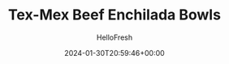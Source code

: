 ---
draft: true # Use this only for setting draft status
hidden: false # Use this to hide unwanted recipes
slug: # <post-title>
title: 'Tex-Mex Beef Enchilada Bowls'
description: "Rice bowls are way beyond “having a moment” and have officially transformed into a dinnertime staple. And why not? They’re hearty, flavorful, and so versatile. This version’s got bold ’n’ saucy pork served over a bed of fluffy lime rice, topped with fresh salsa, Monterey Jack cheese, and Southwest-spiced crema. Yep, this bodacious bowl is sure to satisfy."
image: https://img.hellofresh.com/f_auto,fl_lossy,q_auto,w_1200/hellofresh_s3/image/62559e67a7a4871ff7170dc6-4fcdf7a4.jpg
date: 2024-01-30T20:59:46+00:00
author: HelloFresh

tags: []
categories: "main course"
cuisines: "Mexican"
allergens: ['Milk']

calories: 820
preptime: ['35 minutes', '10 minutes']
cooktime: # 180 = 3 Hours | In minutes
totaltime: PT35M
servings: 2

links:
  - description: "Rice bowls are way beyond “having a moment” and have officially transformed into a dinnertime staple. And why not? They’re hearty, flavorful, and so versatile. This version’s got bold ’n’ saucy pork served over a bed of fluffy lime rice, topped with fresh salsa, Monterey Jack cheese, and Southwest-spiced crema. Yep, this bodacious bowl is sure to satisfy."
    website: https://www.hellofresh.com/recipes/tex-mex-beef-enchilada-bowls-65b174d1f8a95d57289928a6
    image: https://img.hellofresh.com/f_auto,fl_lossy,q_auto,w_1200/hellofresh_s3/image/62559e67a7a4871ff7170dc6-4fcdf7a4.jpg
 
weight: # 1 | You can add weight to some posts to override the default sorting (date descending)

comments: false # Keep False

ingredients: ['1 unit Tomato', '1 unit Onion', '1 unit Lime', '1 unit Long Green Pepper', '½ cup Jasmine Rice', '3 tablespoon Crema', '1 tablespoon Southwest Spice Blend', '10 ounce Ground Beef', '1 unit Tex-Mex Paste', '¼ cup Monterey Jack Cheese', ' Salt', ' Pepper', '2 teaspoon Cooking Oil', '1 tablespoon Butter']

instructionTitles: ['Prep', 'Cook Rice', 'Make Salsa & Crema', 'Cook Veggies', 'Cook Pork', 'Finish & Serve']
instructions: ['• Wash and dry produce. • Dice tomato. Halve, peel, and thinly slice onion; mince a few slices until you have 2 TBSP (3 TBSP for 4 servings). Zest and quarter lime. Halve, core, and thinly slice green pepper into strips.', '• In a small pot, combine rice, ¾ cup water (1½ cups for 4 servings), and a pinch of salt. Bring to a boil, then cover and reduce to a low simmer. Cook until rice is tender, 15-18 minutes. Keep covered off heat until ready to serve.', '•While rice cooks, in a small bowl, combine tomato, minced onion, and juice from half the lime. Season with salt and pepper. • In a separate small bowl, combine crema and ¼ tsp Southwest Spice Blend (½ tsp for 4 servings). (You’ll use more Southwest Spice Blend in the next step.) Season with salt and pepper.', '• Heat a drizzle of oil in a large pan over medium-high heat. Add green pepper and cook until slightly softened, 2-3 minutes. • Add sliced onion and cook, stirring occasionally, until veggies are browned and tender, 5-7 minutes. • Add 2 TBSP water (4 TBSP for 4 servings), half the remaining Southwest Spice Blend (you’ll use the rest in the next step), salt, and pepper. Cook until water has mostly evaporated and veggies are coated, 1-2 minutes. • Turn off heat. Transfer to a plate; cover to keep warm. Wipe out pan.', '• Heat another drizzle of oil in pan used for veggies over medium-high heat. Add pork* and cook, breaking up meat into pieces, until browned and cooked through, 4-6 minutes. TIP: If there’s excess grease in your pan, carefully pour it out. • Stir in Tex-Mex paste and remaining Southwest Spice Blend until combined. Add ¼ cup water (1⁄3 cup for 4 servings); simmer until mixture is reduced and saucy, 2-3 minutes more. • Remove from heat and stir in 1 TBSP butter (2 TBSP for 4). Season with salt and pepper.  Swap in beef for pork.', '• Fluff rice with a fork; stir in lime zest and season with salt and pepper. • Divide rice between bowls and top with pork mixture, veggies, Monterey Jack, salsa, and crema. Serve with remaining lime wedges on the side. Ground Beef is fully cooked when internal temperature reaches 160°.']
---